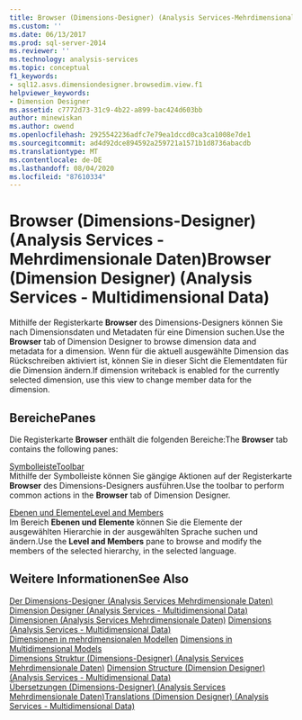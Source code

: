 ```yaml
---
title: Browser (Dimensions-Designer) (Analysis Services-Mehrdimensionale Daten) | Microsoft-Dokumentation
ms.custom: ''
ms.date: 06/13/2017
ms.prod: sql-server-2014
ms.reviewer: ''
ms.technology: analysis-services
ms.topic: conceptual
f1_keywords:
- sql12.asvs.dimensiondesigner.browsedim.view.f1
helpviewer_keywords:
- Dimension Designer
ms.assetid: c7772d73-31c9-4b22-a899-bac424d603bb
author: minewiskan
ms.author: owend
ms.openlocfilehash: 2925542236adfc7e79ea1dccd0ca3ca1008e7de1
ms.sourcegitcommit: ad4d92dce894592a259721a1571b1d8736abacdb
ms.translationtype: MT
ms.contentlocale: de-DE
ms.lasthandoff: 08/04/2020
ms.locfileid: "87610334"
---
```

# <a name="browser-dimension-designer-analysis-services---multidimensional-data"></a><span data-ttu-id="39e91-102">Browser (Dimensions-Designer) (Analysis Services - Mehrdimensionale Daten)</span><span class="sxs-lookup"><span data-stu-id="39e91-102">Browser (Dimension Designer) (Analysis Services - Multidimensional Data)</span></span>
  <span data-ttu-id="39e91-103">Mithilfe der Registerkarte **Browser** des Dimensions-Designers können Sie nach Dimensionsdaten und Metadaten für eine Dimension suchen.</span><span class="sxs-lookup"><span data-stu-id="39e91-103">Use the **Browser** tab of Dimension Designer to browse dimension data and metadata for a dimension.</span></span> <span data-ttu-id="39e91-104">Wenn für die aktuell ausgewählte Dimension das Rückschreiben aktiviert ist, können Sie in dieser Sicht die Elementdaten für die Dimension ändern.</span><span class="sxs-lookup"><span data-stu-id="39e91-104">If dimension writeback is enabled for the currently selected dimension, use this view to change member data for the dimension.</span></span>  
  
## <a name="panes"></a><span data-ttu-id="39e91-105">Bereiche</span><span class="sxs-lookup"><span data-stu-id="39e91-105">Panes</span></span>  
 <span data-ttu-id="39e91-106">Die Registerkarte **Browser** enthält die folgenden Bereiche:</span><span class="sxs-lookup"><span data-stu-id="39e91-106">The **Browser** tab contains the following panes:</span></span>  
  
 [<span data-ttu-id="39e91-107">Symbolleiste</span><span class="sxs-lookup"><span data-stu-id="39e91-107">Toolbar</span></span>](toolbar-browser-tab-dimension-designer-analysis-services-multidimensional-data.md)  
 <span data-ttu-id="39e91-108">Mithilfe der Symbolleiste können Sie gängige Aktionen auf der Registerkarte **Browser** des Dimensions-Designers ausführen.</span><span class="sxs-lookup"><span data-stu-id="39e91-108">Use the toolbar to perform common actions in the **Browser** tab of Dimension Designer.</span></span>  
  
 [<span data-ttu-id="39e91-109">Ebenen und Elemente</span><span class="sxs-lookup"><span data-stu-id="39e91-109">Level and Members</span></span>](level-members-dimension-designer-analysis-services-multidimensional-data.md)  
 <span data-ttu-id="39e91-110">Im Bereich **Ebenen und Elemente** können Sie die Elemente der ausgewählten Hierarchie in der ausgewählten Sprache suchen und ändern.</span><span class="sxs-lookup"><span data-stu-id="39e91-110">Use the **Level and Members** pane to browse and modify the members of the selected hierarchy, in the selected language.</span></span>  
  
## <a name="see-also"></a><span data-ttu-id="39e91-111">Weitere Informationen</span><span class="sxs-lookup"><span data-stu-id="39e91-111">See Also</span></span>  
 <span data-ttu-id="39e91-112">[Der Dimensions-Designer &#40;Analysis Services Mehrdimensionale Daten&#41;](dimension-designer-analysis-services-multidimensional-data.md) </span><span class="sxs-lookup"><span data-stu-id="39e91-112">[Dimension Designer &#40;Analysis Services - Multidimensional Data&#41;](dimension-designer-analysis-services-multidimensional-data.md) </span></span>  
 <span data-ttu-id="39e91-113">[Dimensionen &#40;Analysis Services Mehrdimensionale Daten&#41;](multidimensional-models-olap-logical-dimension-objects/dimensions-analysis-services-multidimensional-data.md) </span><span class="sxs-lookup"><span data-stu-id="39e91-113">[Dimensions &#40;Analysis Services - Multidimensional Data&#41;](multidimensional-models-olap-logical-dimension-objects/dimensions-analysis-services-multidimensional-data.md) </span></span>  
 <span data-ttu-id="39e91-114">[Dimensionen in mehrdimensionalen Modellen](multidimensional-models/dimensions-in-multidimensional-models.md) </span><span class="sxs-lookup"><span data-stu-id="39e91-114">[Dimensions in Multidimensional Models](multidimensional-models/dimensions-in-multidimensional-models.md) </span></span>  
 <span data-ttu-id="39e91-115">[Dimensions Struktur &#40;Dimensions-Designer&#41; &#40;Analysis Services Mehrdimensionale Daten&#41;](dimension-structure-dimension-designer-analysis-services-multidimensional-data.md) </span><span class="sxs-lookup"><span data-stu-id="39e91-115">[Dimension Structure &#40;Dimension Designer&#41; &#40;Analysis Services - Multidimensional Data&#41;](dimension-structure-dimension-designer-analysis-services-multidimensional-data.md) </span></span>  
 [<span data-ttu-id="39e91-116">Übersetzungen &#40;Dimensions-Designer&#41; &#40;Analysis Services Mehrdimensionale Daten&#41;</span><span class="sxs-lookup"><span data-stu-id="39e91-116">Translations &#40;Dimension Designer&#41; &#40;Analysis Services - Multidimensional Data&#41;</span></span>](translations-dimension-designer-analysis-services-multidimensional-data.md)  
  
  
